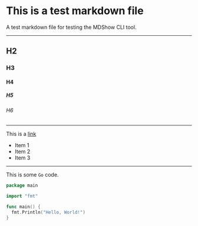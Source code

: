 # This is a test markdown file

A test markdown file for testing the MDShow CLI tool.

---

## H2

### H3

#### H4

##### H5

###### H6

---

This is a [link](http://example.com)

- Item 1
- Item 2
- Item 3

---

This is some `Go` code.

```go
package main

import "fmt"

func main() {
  fmt.Println("Hello, World!")
}
```
